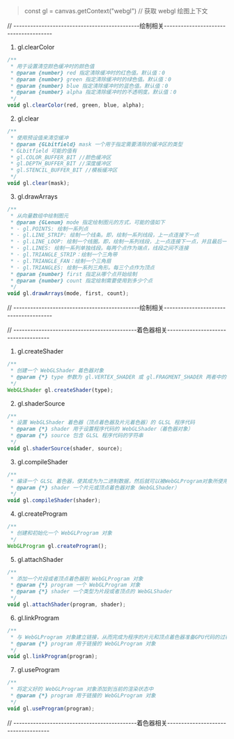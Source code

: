 > const gl = canvas.getContext("webgl") // 获取 webgl 绘图上下文

// ---------------------------------------------绘制相关--------------------------------------

1. gl.clearColor

```js
/**
 * 用于设置清空颜色缓冲时的颜色值
 * @param {number} red 指定清除缓冲时的红色值。默认值：0
 * @param {number} green 指定清除缓冲时的绿色值。默认值：0
 * @param {number} blue 指定清除缓冲时的蓝色值。默认值：0
 * @param {number} alpha 指定清除缓冲时的不透明度。默认值：0
 */
void gl.clearColor(red, green, blue, alpha);
```

2. gl.clear

```js
/**
 * 使用预设值来清空缓冲
 * @param {GLbitfield} mask 一个用于指定需要清除的缓冲区的类型
 * GLbitfield 可能的值有
 * gl.COLOR_BUFFER_BIT //颜色缓冲区
 * gl.DEPTH_BUFFER_BIT //深度缓冲区
 * gl.STENCIL_BUFFER_BIT //模板缓冲区
 */
void gl.clear(mask);
```

3. gl.drawArrays

```js
/**
 * 从向量数组中绘制图元
 * @param {GLenum} mode 指定绘制图元的方式，可能的值如下
 * - gl.POINTS: 绘制一系列点
 * - gl.LINE_STRIP: 绘制一个线条。即，绘制一系列线段，上一点连接下一点
 * - gl.LINE_LOOP: 绘制一个线圈。即，绘制一系列线段，上一点连接下一点，并且最后一点与第一个点相连
 * - gl.LINES: 绘制一系列单独线段。每两个点作为端点，线段之间不连接
 * - gl.TRIANGLE_STRIP：绘制一个三角带
 * - gl.TRIANGLE_FAN：绘制一个三角扇
 * - gl.TRIANGLES: 绘制一系列三角形。每三个点作为顶点
 * @param {number} first 指定从哪个点开始绘制
 * @param {number} count 指定绘制需要使用到多少个点
 */
void gl.drawArrays(mode, first, count);
```

// ---------------------------------------------绘制相关--------------------------------------

// --------------------------------------------着色器相关------------------------------------

1. gl.createShader

```js
/**
 * 创建一个 WebGLShader 着色器对象
 * @param {*} type 参数为 gl.VERTEX_SHADER 或 gl.FRAGMENT_SHADER 两者中的一个
 */
WebGLShader gl.createShader(type);
```

2. gl.shaderSource

```js
/**
 * 设置 WebGLShader 着色器（顶点着色器及片元着色器）的 GLSL 程序代码
 * @param {*} shader 用于设置程序代码的 WebGLShader（着色器对象）
 * @param {*} source 包含 GLSL 程序代码的字符串
 */
void gl.shaderSource(shader, source);
```

3. gl.compileShader

```js
/**
 * 编译一个 GLSL 着色器，使其成为为二进制数据，然后就可以被WebGLProgram对象所使用
 * @param {*} shader 一个片元或顶点着色器对象（WebGLShader）
 */
void gl.compileShader(shader);
```

4. gl.createProgram

```js
/**
 * 创建和初始化一个 WebGLProgram 对象
 */
WebGLProgram gl.createProgram();
```

5. gl.attachShader

```js
/**
 * 添加一个片段或者顶点着色器到 WebGLProgram 对象
 * @param {*} program 一个 WebGLProgram 对象
 * @param {*} shader 一个类型为片段或者顶点的 WebGLShader
 */
void gl.attachShader(program, shader);
```

6. gl.linkProgram

```js
/**
 * 与 WebGLProgram 对象建立链接，从而完成为程序的片元和顶点着色器准备GPU代码的过程
 * @param {*} program 用于链接的 WebGLProgram 对象
 */
void gl.linkProgram(program);
```

7. gl.useProgram

```js
/**
 * 将定义好的 WebGLProgram 对象添加到当前的渲染状态中
 * @param {*} program 用于链接的 WebGLProgram 对象
 */
void gl.useProgram(program);
```

// --------------------------------------------着色器相关------------------------------------
